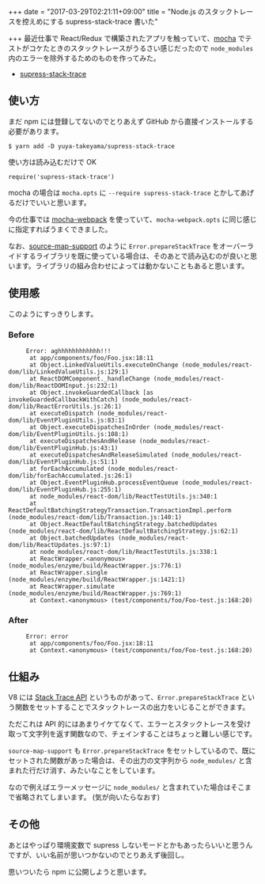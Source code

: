 +++
date = "2017-03-29T02:21:11+09:00"
title = "Node.js のスタックトレースを控えめにする supress-stack-trace 書いた"

+++
最近仕事で React/Redux で構築されたアプリを触っていて、[mocha](https://mochajs.org/) でテストがコケたときのスタックトレースがうるさい感じだったので `node_modules` 内のエラーを除外するためのものを作ってみた。

* [supress-stack-trace](https://github.com/yuya-takeyama/supress-stack-trace)

## 使い方

まだ npm には登録してないのでとりあえず GitHub から直接インストールする必要があります。

```
$ yarn add -D yuya-takeyama/supress-stack-trace
```

使い方は読み込むだけで OK

```
require('supress-stack-trace')
```

mocha の場合は `mocha.opts` に `--require supress-stack-trace` とかしてあげるだけでいいと思います。

今の仕事では [mocha-webpack](https://www.npmjs.com/package/mocha-webpack) を使っていて、`mocha-webpack.opts` に同じ感じに指定すればうまくできました。

なお、[source-map-support](https://github.com/evanw/node-source-map-support) のように `Error.prepareStackTrace` をオーバーライドするライブラリを既に使っている場合は、そのあとで読み込むのが良いと思います。ライブラリの組み合わせによっては動かないこともあると思います。

## 使用感

このようにすっきりします。

### Before

```
     Error: aghhhhhhhhhhhh!!!
      at app/components/foo/Foo.jsx:18:11
      at Object.LinkedValueUtils.executeOnChange (node_modules/react-dom/lib/LinkedValueUtils.js:129:1)
      at ReactDOMComponent._handleChange (node_modules/react-dom/lib/ReactDOMInput.js:232:1)
      at Object.invokeGuardedCallback [as invokeGuardedCallbackWithCatch] (node_modules/react-dom/lib/ReactErrorUtils.js:26:1)
      at executeDispatch (node_modules/react-dom/lib/EventPluginUtils.js:83:1)
      at Object.executeDispatchesInOrder (node_modules/react-dom/lib/EventPluginUtils.js:108:1)
      at executeDispatchesAndRelease (node_modules/react-dom/lib/EventPluginHub.js:43:1)
      at executeDispatchesAndReleaseSimulated (node_modules/react-dom/lib/EventPluginHub.js:51:1)
      at forEachAccumulated (node_modules/react-dom/lib/forEachAccumulated.js:26:1)
      at Object.EventPluginHub.processEventQueue (node_modules/react-dom/lib/EventPluginHub.js:255:1)
      at node_modules/react-dom/lib/ReactTestUtils.js:340:1
      at ReactDefaultBatchingStrategyTransaction.TransactionImpl.perform (node_modules/react-dom/lib/Transaction.js:140:1)
      at Object.ReactDefaultBatchingStrategy.batchedUpdates (node_modules/react-dom/lib/ReactDefaultBatchingStrategy.js:62:1)
      at Object.batchedUpdates (node_modules/react-dom/lib/ReactUpdates.js:97:1)
      at node_modules/react-dom/lib/ReactTestUtils.js:338:1
      at ReactWrapper.<anonymous> (node_modules/enzyme/build/ReactWrapper.js:776:1)
      at ReactWrapper.single (node_modules/enzyme/build/ReactWrapper.js:1421:1)
      at ReactWrapper.simulate (node_modules/enzyme/build/ReactWrapper.js:769:1)
      at Context.<anonymous> (test/components/foo/Foo-test.js:168:20)
```

### After

```
     Error: error
      at app/components/foo/Foo.jsx:18:11
      at Context.<anonymous> (test/components/foo/Foo-test.js:168:20)
```

## 仕組み

V8 には [Stack Trace API](https://github.com/v8/v8/wiki/Stack-Trace-API) というものがあって、`Error.prepareStackTrace` という関数をセットすることでスタックトレースの出力をいじることができます。

ただこれは API 的にはあまりイケてなくて、エラーとスタックトレースを受け取って文字列を返す関数なので、チェインすることはちょっと難しい感じです。

`source-map-support` も `Error.prepareStackTrace` をセットしているので、既にセットされた関数があった場合は、その出力の文字列から `node_modules/` と含まれた行だけ消す、みたいなことをしています。

なので例えばエラーメッセージに `node_modules/` と含まれていた場合はそこまで省略されてしまいます。 (気が向いたらなおす)

## その他

あとはやっぱり環境変数で supress しないモードとかもあったらいいと思うんですが、いい名前が思いつかないのでとりあえず後回し。

思いついたら npm に公開しようと思います。
